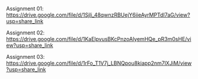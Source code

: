 Assignment 01: https://drive.google.com/file/d/1Sjli_48qwnzRBUejY6iieAyrMPTdI7aG/view?usp=share_link

Assignment 02: https://drive.google.com/file/d/1KaElpvusBKcPnzoAlyemHQe_pR3m0sHE/view?usp=share_link

Assignment 03: https://drive.google.com/file/d/1rFo_T1V7j_LBNQpou8kiapp2nm7lXJiM/view?usp=share_link

